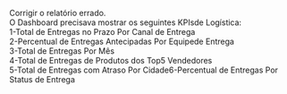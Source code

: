 Corrigir o relatório errado.<br>
O Dashboard precisava mostrar os seguintes KPIsde Logística:<br>
1-Total de Entregas no Prazo Por Canal de Entrega<br>
2-Percentual de Entregas Antecipadas Por Equipede Entrega<br>
3-Total de Entregas Por Mês<br>
4-Total de Entregas de Produtos dos Top5 Vendedores<br>
5-Total de Entregas com Atraso Por Cidade6-Percentual de Entregas Por Status de Entrega<br>
